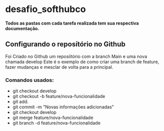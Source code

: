 # desafio_softhubco

**Todos as pastas com cada tarefa realizada tem sua respectiva documentação.**

## Configurando o reposítório no Github
Foi Criado no Github um reposíitório com a branch Main e uma nova chamada develop
Este é o exemplo de como criar uma branch de feature, fazer mudanças e mesclar de volta para a principal.
### Comandos usados: 
- git checkout develop
- git checkout -b feature/nova-funcionalidade
- git add.
- git commit -m "Novas informações adicionadas"
- git checkout develop
- git merge feature/nova-funcionalidade
- git branch -d feature/nova-funcionalidade

